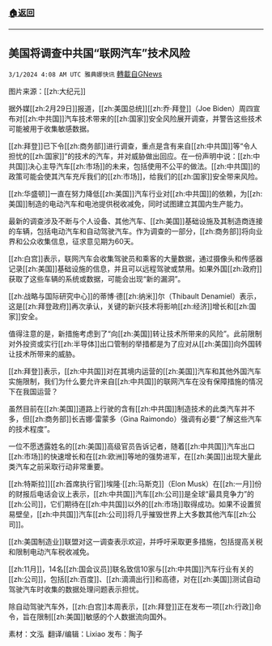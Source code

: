 ###  [:house:返回](README.md)
---


## 美国将调查中共国“联网汽车”技术风险
`3/1/2024 4:08 AM UTC 雅典娜快讯` [轉載自GNews](https://gnews.org/articles/2355063)

图片来源：[[zh:大纪元]]

据外媒[[zh:2月29日]]报道，[[zh:美国总统]][[zh:乔·拜登]]（Joe Biden）周四宣布对[[zh:中共国]]汽车技术带来的[[zh:国家]]安全风险展开调查，并警告这些技术可能被用于收集敏感数据。

[[zh:拜登]]已下令[[zh:商务部]]进行调查，重点是含有来自[[zh:中共国]]等“令人担忧的[[zh:国家]]”的技术的汽车，并对威胁做出回应。在一份声明中说：[[zh:中共国]]决心主导汽车[[zh:市场]]的未来，包括使用不公平的做法。[[zh:中共国]]的政策可能会使其汽车充斥我们的[[zh:市场]]，给我们的[[zh:国家]]安全带来风险。

[[zh:华盛顿]]一直在努力降低[[zh:美国]]汽车行业对[[zh:中共国]]的依赖，为[[zh:美国]]制造的电动汽车和电池提供税收减免，同时试图建立其国内生产能力。

最新的调查涉及不断与个人设备、其他汽车、[[zh:美国]]基础设施及其制造商连接的车辆，包括电动汽车和自动驾驶汽车。作为调查的一部分，[[zh:商务部]]将向业界和公众收集信息，征求意见期为60天。

[[zh:白宫]]表示，联网汽车会收集驾驶员和乘客的大量数据，通过摄像头和传感器记录[[zh:美国]]基础设施的信息，并且可以远程驾驶或禁用。如果外国[[zh:政府]]获取了这些车辆的系统或数据，可能会出现“新的漏洞”。

[[zh:战略与国际研究中心]]的蒂博·德[[zh:纳米]]尔（Thibault Denamiel）表示，这是[[zh:拜登政府]]再次承认，关键的新兴技术将影响[[zh:经济]]增长和[[zh:国家]]安全。

值得注意的是，新措施考虑到了“向[[zh:美国]]转让技术所带来的风险”。此前限制对外投资或实行[[zh:半导体]]出口管制的举措都是为了应对从[[zh:美国]]向外国转让技术所带来的威胁。

[[zh:拜登]]表示，[[zh:中共国]]对在其境内运营的[[zh:美国]]汽车和其他外国汽车实施限制，我们为什么要允许来自[[zh:中共国]]的联网汽车在没有保障措施的情况下在我国运营？

虽然目前在[[zh:美国]]道路上行驶的含有[[zh:中共国]]制造技术的此类汽车并不多，但[[zh:商务部]]长吉娜·雷蒙多（Gina Raimondo）强调有必要“了解这些汽车的技术程度”。

一位不愿透露姓名的[[zh:美国]]高级官员告诉记者，随着[[zh:中共国]]汽车出口[[zh:市场]]的快速增长和在[[zh:欧洲]]等地的强势进军，在[[zh:美国]]出现大量此类汽车之前采取行动非常重要。

[[zh:特斯拉]][[zh:首席执行官]]埃隆·[[zh:马斯克]]（Elon Musk）在[[zh:一月]]份的财报后电话会议上表示，[[zh:中共国]]汽车[[zh:公司]]是全球“最具竞争力”的[[zh:公司]]，它们期待在[[zh:中共国]]以外的[[zh:市场]]取得成功。如果不设置贸易壁垒，[[zh:中共国]]汽车[[zh:公司]]将几乎摧毁世界上大多数其他汽车[[zh:公司]]。

[[zh:美国制造业]]联盟对这一调查表示欢迎，并呼吁采取更多措施，包括提高关税和限制电动汽车税收减免。

[[zh:11月]]，14名[[zh:国会议员]]联名致信10家与[[zh:中共国]]汽车行业有关的[[zh:公司]]，包括[[zh:百度]]、[[zh:滴滴出行]]和高德，对在[[zh:美国]]测试自动驾驶汽车时收集的数据处理问题表示担忧。

除自动驾驶汽车外，[[zh:白宫]]本周表示，[[zh:拜登]]正在发布一项[[zh:行政]]命令，旨在限制[[zh:美国]]敏感的个人数据流向国外。

          
素材：文泓   翻译/编辑：Lixiao  发布：陶子


